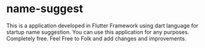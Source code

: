 # name-suggest
This is a application developed in Flutter Framework using dart language for startup name suggestion. You can use this application for any purposes. Completely free. Feel Free to Folk and add changes and improvements. 
